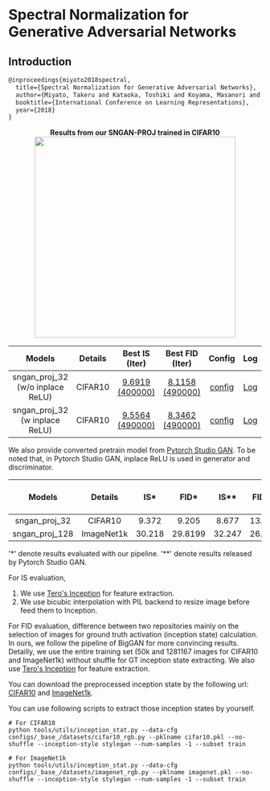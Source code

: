 # Spectral Normalization for Generative Adversarial Networks

## Introduction
<!-- [ALGORITHM] -->
```latex
@inproceedings{miyato2018spectral,
  title={Spectral Normalization for Generative Adversarial Networks},
  author={Miyato, Takeru and Kataoka, Toshiki and Koyama, Masanori and Yoshida, Yuichi},
  booktitle={International Conference on Learning Representations},
  year={2018}
}
```
<div align="center">
  <b> Results from our SNGAN-PROJ trained in CIFAR10</b>
  <br/>
  <img src="https://user-images.githubusercontent.com/28132635/125151484-14220b80-e179-11eb-81f7-9391ccaeb841.png" width="400"/>
</div>


|              Models              | Details |                         Best IS (Iter)                              |                         Best FID (Iter)                              |                                                            Config                                                             | Log |
|:--------------------------------:|:-------:|:-------------------------------------------------------------------:|:-------------------------------------------------------------------:|:-----------------------------------------------------------------------------------------------------------------------------:| :-:|
| sngan_proj_32 (w/o inplace ReLU) | CIFAR10 | [9.6919 (400000)](https://download.openmmlab.com/mmgen/sngan_proj/sngan_proj_cifar10_32_lr-2e-4_b64x1_woReLUinplace_is-iter400000_20210709_163823-902ce1ae.pth) | [8.1158 (490000)](https://download.openmmlab.com/mmgen/sngan_proj/sngan_proj_cifar10_32_lr-2e-4_b64x1_woReLUinplace_fid-iter490000_20210709_163329-ba0862a0.pth) | [config](https://github.com/open-mmlab/mmgeneration/tree/master/configs/sngan_proj_cifar10_32_lr-2e-4_b64x1_woReLUinplace.py) | [Log](https://download.openmmlab.com/mmgen/sngan_proj/sngan_proj_cifar10_32_lr-2e-4_b64x1_woReLUinplace_20210624_065306_fid-ba0862a0_is-902ce1ae.json)
|  sngan_proj_32 (w inplace ReLU)  | CIFAR10 | [9.5564 (490000)](https://download.openmmlab.com/mmgen/sngan_projsngan_proj_cifar10_32_lr-2e-4_b64x1_wReLUinplace_is-iter490000_20210709_202230-cd863c74.pth/) | [8.3462 (490000)](https://download.openmmlab.com/mmgen/sngan_proj/sngan_proj_cifar10_32_lr-2e-4-b64x1_wReLUinplace_fid-iter490000_20210709_203038-191b2648.pth) | [config](https://github.com/open-mmlab/mmgeneration/tree/master/configs/sngan_proj_cifar10_32_lr-2e-4_b64x1_wReLUinplace.py)  | [Log](https://download.openmmlab.com/mmgen/sngan_proj/sngan_proj_cifar10_32_lr-2e-4_b64x1_wReLUinplace_20210624_063454_is-cd863c74_fid-191b2648.json) |


We also provide converted pretrain model from [Pytorch Studio GAN](https://github.com/POSTECH-CVLab/PyTorch-StudioGAN).
To be noted that, in Pytorch Studio GAN, inplace ReLU is used in generator and discriminator.

|     Models     |  Details   |  IS\*  |  FID\*  | IS\*\* | FID\*\* |                                                                                                                     Download |                                    Original Download link                                     |
|:--------------:|:----------:|:------:|:-------:|:------:|:-------:|-----------------------------------------------------------------------------------------------------------------------------:|:------------------------------------------------------------------------------------:|
| sngan_proj_32  |  CIFAR10   | 9.372  |  9.205  | 8.677  | 13.248  |    [Download](https://download.openmmlab.com/mmgen/sngan_proj/sngan_cifar10_convert-studio-rgb_20210709_111346-2979202d.pth) | [Download](https://drive.google.com/drive/folders/16s5Cr-V-NlfLyy_uyXEkoNxLBt-8wYSM) |
| sngan_proj_128 | ImageNet1k | 30.218 | 29.8199 | 32.247 | 26.792  | [Download](https://download.openmmlab.com/mmgen/sngan_proj/sngan_imagenet1k_convert-studio-rgb_20210709_111406-877b1130.pth) | [Download](https://drive.google.com/drive/folders/1Ek2wAMlxpajL_M8aub4DKQ9B313K8XhS) |


'\*' denote results evaluated with our pipeline.
'\*\*' denote results released by Pytorch Studio GAN.

For IS evaluation,
1. We use [Tero's Inception](https://nvlabs-fi-cdn.nvidia.com/stylegan2-ada-pytorch/pretrained/metrics/inception-2015-12-05.pt) for feature extraction.
2. We use bicubic interpolation with PIL backend to resize image before feed them to Inception.

For FID evaluation, difference between two repositories mainly on the selection of images for ground truth activation (inception state) calculation. In ours, we follow the pipeline of BigGAN for more convincing results. Detailly, we use the entire training set (50k and 1281167 images for CIFAR10 and ImageNet1k) without shuffle for GT inception state extracting. We also use [Tero's Inception](https://nvlabs-fi-cdn.nvidia.com/stylegan2-ada-pytorch/pretrained/metrics/inception-2015-12-05.pt) for feature extraction.

You can download the preprocessed inception state by the following url: [CIFAR10](https://download.openmmlab.com/mmgen/evaluation/fid_inception_pkl/cifar10.pkl) and [ImageNet1k](https://download.openmmlab.com/mmgen/evaluation/fid_inception_pkl/imagenet.pkl).

You can use following scripts to extract those inception states by yourself.
```
# For CIFAR10
python tools/utils/inception_stat.py --data-cfg configs/_base_/datasets/cifar10_rgb.py --pklname cifar10.pkl --no-shuffle --inception-style stylegan --num-samples -1 --subset train

# For ImageNet1k
python tools/utils/inception_stat.py --data-cfg configs/_base_/datasets/imagenet_rgb.py --pklname imagenet.pkl --no-shuffle --inception-style stylegan --num-samples -1 --subset train
```
